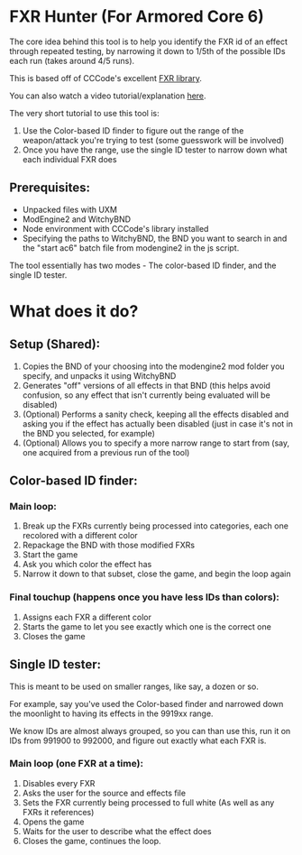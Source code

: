 # FXR Hunter (For Armored Core 6)

The core idea behind this tool is to help you identify the FXR id of an effect through repeated testing, by narrowing it down to 1/5th of the possible IDs each run (takes around 4/5 runs).

This is based off of CCCode's excellent [FXR library](https://github.com/EvenTorset/fxr).

You can also watch a video tutorial/explanation [here](https://youtu.be/Hso_eRh0D_c).

The very short tutorial to use this tool is:
1) Use the Color-based ID finder to figure out the range of the weapon/attack you're trying to test (some guesswork will be involved)
2) Once you have the range, use the single ID tester to narrow down what each individual FXR does

## Prerequisites:

- Unpacked files with UXM
- ModEngine2 and WitchyBND
- Node environment with CCCode's library installed
- Specifying the paths to WitchyBND, the BND you want to search in and the "start ac6" batch file from modengine2 in the js script.

The tool essentially has two modes - The color-based ID finder, and the single ID tester.
# What does it do?

## Setup (Shared):

1) Copies the BND of your choosing into the modengine2 mod folder you specify, and unpacks it using WitchyBND
2) Generates "off" versions of all effects in that BND (this helps avoid confusion, so any effect that isn't currently being evaluated will be disabled)
3) (Optional) Performs a sanity check, keeping all the effects disabled and asking you if the effect has actually been disabled (just in case it's not in the BND you selected, for example)
4) (Optional) Allows you to specify a more narrow range to start from (say, one acquired from a previous run of the tool)

## Color-based ID finder:

### Main loop:
1) Break up the FXRs currently being processed into categories, each one recolored with a different color
2) Repackage the BND with those modified FXRs
3) Start the game
4) Ask you which color the effect has
5) Narrow it down to that subset, close the game, and begin the loop again

### Final touchup (happens once you have less IDs than colors):
1) Assigns each FXR a different color
2) Starts the game to let you see exactly which one is the correct one
3) Closes the game

## Single ID tester:

This is meant to be used on smaller ranges, like say, a dozen or so.

For example, say you've used the Color-based finder and narrowed down the moonlight to having its effects in the 9919xx range.

We know IDs are almost always grouped, so you can than use this, run it on IDs from 991900 to 992000, and figure out exactly what each FXR is.


### Main loop (one FXR at a time):
1) Disables every FXR
2) Asks the user for the source and effects file
3) Sets the FXR currently being processed to full white (As well as any FXRs it references)
4) Opens the game
5) Waits for the user to describe what the effect does
6) Closes the game, continues the loop.
